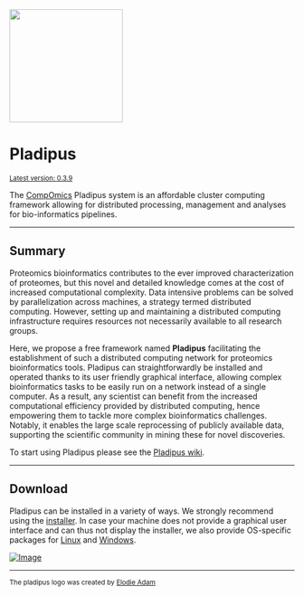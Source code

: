
<img src="https://raw.githubusercontent.com/wiki/compomics/pladipus/pladipus_logo.jpg" width="200">

# Pladipus 

<sub><a href="https://github.com/compomics/pladipus/wiki/6.-Updates" target="blank">Latest version: 0.3.9</a></sub>

The [CompOmics](http://www.compomics.com) Pladipus system is an affordable cluster computing framework allowing for distributed processing, management and analyses for bio-informatics pipelines.

----

## Summary

Proteomics bioinformatics contributes to the ever improved characterization of proteomes, but this novel and detailed knowledge comes at the cost of increased computational complexity. Data intensive problems can be solved by parallelization across machines, a strategy termed distributed computing. However, setting up and maintaining a distributed computing infrastructure requires resources not necessarily available to all research groups.

Here, we propose a free framework named **Pladipus** facilitating the establishment of such a distributed computing network for proteomics bioinformatics tools. Pladipus can straightforwardly be installed and operated thanks to its user friendly graphical interface, allowing complex bioinformatics tasks to be easily run on a network instead of a single computer. As a result, any scientist can benefit from the increased computational efficiency provided by distributed computing, hence empowering them to tackle more complex bioinformatics challenges. Notably, it enables the large scale reprocessing of publicly available data, supporting the scientific community in mining these for novel discoveries.

To start using Pladipus please see the [Pladipus wiki](https://github.com/compomics/pladipus/wiki).

----


## Download

Pladipus can be installed in a variety of ways. We strongly recommend using the [installer](http://genesis.ugent.be/pladipus/download/Pladipus-installer-0.3.9.jar). 
In case your machine does not provide a graphical user interface and can thus not display the installer, we also provide OS-specific packages for [Linux](http://genesis.ugent.be/pladipus/download/pladipus-linux.zip) and [Windows](http://genesis.ugent.be/pladipus/download/pladipus-windows.zip). 

[ ![Image](https://raw.githubusercontent.com/wiki/compomics/pladipus/Download_Installer_Button.png)](http://genesis.ugent.be/pladipus/download/Pladipus-installer-0.3.9.jar)

----

<sub>The pladipus logo was created by [Elodie Adam](https://www.linkedin.com/pub/elodie-adam/61/290/871)</sub>